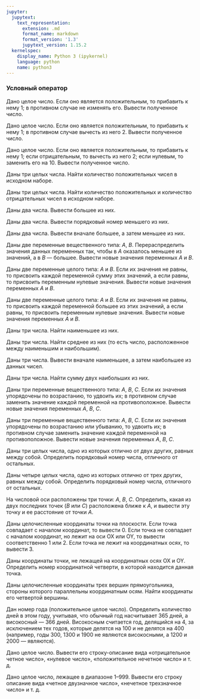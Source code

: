 ```yaml
---
jupyter:
  jupytext:
    text_representation:
      extension: .md
      format_name: markdown
      format_version: '1.3'
      jupytext_version: 1.15.2
  kernelspec:
    display_name: Python 3 (ipykernel)
    language: python
    name: python3
---
```


### Условный оператор


Дано целое число.
Если оно является положительным, то прибавить к нему 1;
в противном случае не изменять его.
Вывести полученное число.


Дано целое число.
Если оно является положительным, то прибавить к нему 1;
в противном случае вычесть из него 2.
Вывести полученное число.


Дано целое число.
Если оно является положительным, то прибавить к нему 1;
если отрицательным, то вычесть из него 2; если нулевым, то заменить его на 10.
Вывести полученное число.


Даны три целых числа.
Найти количество положительных чисел в исходном наборе.


Даны три целых числа.
Найти количество положительных и количество отрицательных
чисел в исходном наборе.


Даны два числа.
Вывести большее из них.


Даны два числа.
Вывести порядковый номер меньшего из них.


Даны два числа.
Вывести вначале большее, а затем меньшее из них.


Даны две переменные вещественного типа: $A$, $B$.
Перераспределить значения данных переменных так,
чтобы в $A$ оказалось меньшее из значений, а в $B$ — большее.
Вывести новые значения переменных $A$ и $B$.


Даны две переменные целого типа: $A$ и $B$.
Если их значения не равны, то присвоить каждой переменной сумму этих
значений, а если равны, то приcвоить переменным нулевые значения.
Вывести новые значения переменных $A$ и $B$.


Даны две переменные целого типа: $A$ и $B$.
Если их значения не равны, то присвоить каждой переменной большее из этих
значений, а если равны, то присвоить переменным нулевые значения.
Вывести новые значения переменных $A$ и $B$.


Даны три числа.
Найти наименьшее из них.


Даны три числа.
Найти среднее из них
(то есть число, расположенное между наименьшим и наибольшим).


Даны три числа.
Вывести вначале наименьшее, а затем наибольшее из данных чисел.


Даны три числа.
Найти сумму двух наибольших из них.


Даны три переменные вещественного типа: $A$, $B$, $C$.
Если их значения упорядочены по возрастанию, то удвоить их;
в противном случае заменить значение каждой переменной на противоположное.
Вывести новые значения переменных $A$, $B$, $C$.


Даны три переменные вещественного типа: $A$, $B$, $C$.
Если их значения упорядочены по возрастанию или убыванию, то удвоить их;
в противном случае заменить значение каждой переменной на противоположное.
Вывести новые значения переменных $A$, $B$, $C$.


Даны три целых числа, одно из которых отлично от двух других,
равных между собой.
Определить порядковый номер числа, отличного от остальных.


Даны четыре целых числа, одно из которых отлично от трех других,
равных между собой.
Определить порядковый номер числа, отличного от остальных.


На числовой оси расположены три точки: $A$, $B$, $C$.
Определить, какая из двух последних точек ($B$ или $C$) расположена ближе к $A$,
и вывести эту точку и ее расстояние от точки $A$.


Даны целочисленные координаты точки на плоскости.
Если точка совпадает с началом координат, то вывести 0.
Если точка не совпадает с началом координат, но лежит на оси OX или OY,
то вывести соответственно 1 или 2.
Если точка не лежит на координатных осях, то вывести 3.


Даны координаты точки, не лежащей на координатных осях OX и OY.
Определить номер координатной четверти, в которой находится данная точка.


Даны целочисленные координаты трех вершин прямоугольника,
стороны которого параллельны координатным осям.
Найти координаты его четвертой вершины.


Дан номер года (положительное целое число).
Определить количество дней в этом году, учитывая, что обычный год насчитывает
365 дней, а високосный — 366 дней.
Високосным считается год, делящийся на 4, за исключением тех годов, которые
делятся на 100 и не делятся на 400 (например, годы 300, 1300 и 1900
не являются високосными, а 1200 и 2000 — являются).


Дано целое число.
Вывести его строку-описание вида «отрицательное четное число»,
«нулевое число», «положительное нечетное число» и т. д.


Дано целое число, лежащее в диапазоне 1–999.
Вывести его строку описание вида «четное двузначное число»,
«нечетное трехзначное число» и т. д.
